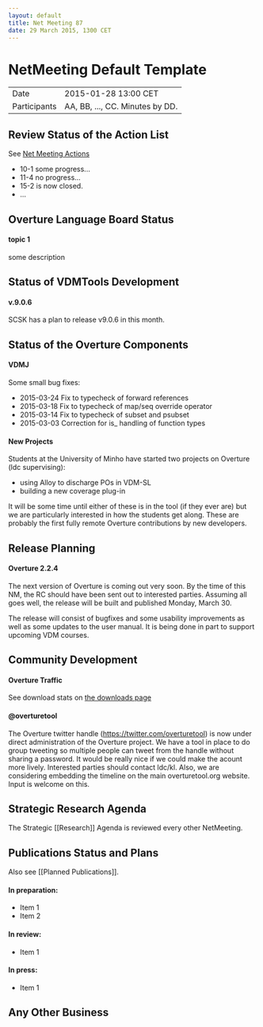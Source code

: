 ```yaml
---
layout: default
title: Net Meeting 87
date: 29 March 2015, 1300 CET
---
```


<script src="http://code.jquery.com/jquery-1.11.1.min.js">
</script>
<script src="/javascripts/edit.js"></script>
<script>setEditButonNm();</script>

# NetMeeting Default Template

|||
|---|---|
| Date | 2015-01-28 13:00 CET |
| Participants | AA, BB, ..., CC.  Minutes by DD. |


## Review Status of the Action List

See [Net Meeting Actions](actions.html)

* 10-1 some progress...
* 11-4 no progress...
* 15-2 is now closed.
* ...


## Overture Language Board Status

#### topic 1

some description


## Status of VDMTools Development

#### v.9.0.6

SCSK has a plan to release v9.0.6 in this month.


##  Status of the Overture Components

#### VDMJ

Some small bug fixes:

* 2015-03-24 Fix to typecheck of forward references
* 2015-03-18 Fix to typecheck of map/seq override operator
* 2015-03-14 Fix to typecheck of subset and psubset
* 2015-03-03 Correction for is_ handling of function types

#### New Projects
Students at the University of Minho have started two projects on Overture (ldc supervising): 

* using Alloy to discharge POs in VDM-SL
* building a new coverage plug-in

It will be some time until either of these is in the tool (if they ever are) but we are particularly interested in how the students get along. These are probably the first fully remote Overture contributions by new developers.


##  Release Planning

#### Overture 2.2.4

The next version of Overture is coming out very soon. By the time of this NM, the RC should have been sent out to interested parties. Assuming all goes well, the release will be built and published Monday, March 30.

The release will consist of bugfixes and some usability improvements as well as some updates to the user manual. It is being done in part to support upcoming VDM courses.


##  Community Development

#### Overture Traffic

See download stats on [the downloads page](http://overturetool.org/download/)

#### @overturetool
The Overture twitter handle (https://twitter.com/overturetool) is now under direct administration of the Overture project. We have a tool in place to do group tweeting so multiple people can tweet from the handle without sharing a password. It would be really nice if we could make the acount more lively. Interested parties should contact ldc/kl. Also, we are considering embedding the timeline on the main overturetool.org website. Input is welcome on this.





##  Strategic Research Agenda

The Strategic [[Research]] Agenda is reviewed every other NetMeeting.


##  Publications Status and Plans

Also see [[Planned Publications]].

#### In preparation:

* Item 1
* Item 2

#### In review:

* Item 1

#### In press:

* Item 1


##  Any Other Business

<div id="edit_page_div"></div>
